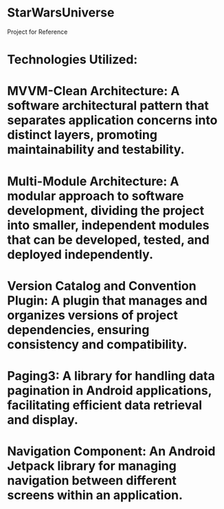 # StarWarsUniverse

Project for Reference

# Technologies Utilized:

# MVVM-Clean Architecture: A software architectural pattern that separates application concerns into distinct layers, promoting maintainability and testability.

# Multi-Module Architecture: A modular approach to software development, dividing the project into smaller, independent modules that can be developed, tested, and deployed independently.

# Version Catalog and Convention Plugin: A plugin that manages and organizes versions of project dependencies, ensuring consistency and compatibility.

# Paging3: A library for handling data pagination in Android applications, facilitating efficient data retrieval and display.

# Navigation Component: An Android Jetpack library for managing navigation between different screens within an application.
